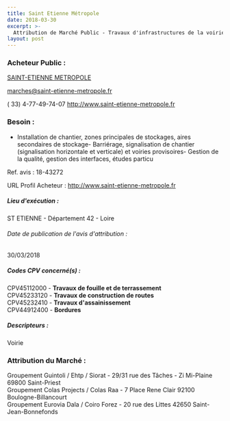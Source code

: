 ```yaml
---
title: Saint Etienne Métropole
date: 2018-03-30
excerpt: >-
  Attribution de Marché Public - Travaux d'infrastructures de la voirie et de la plateforme pour le prolongement de la 3ème ligne du tramway
layout: post
---
```


### Acheteur Public : 
<a href="/acheteur-33/siren-244200770"> SAINT-ETIENNE METROPOLE</a><br/>



marches@saint-etienne-metropole.fr

( 33) 4-77-49-74-07
http://www.saint-etienne-metropole.fr
### Besoin :

- Installation de chantier, zones principales de stockages, aires secondaires de stockage- Barriérage, signalisation de chantier (signalisation horizontale et verticale) et voiries provisoires- Gestion de la qualité, gestion des interfaces, études particu

Ref. avis : 18-43272

URL Profil Acheteur : http://www.saint-etienne-metropole.fr

##### Lieu d'exécution :

ST ETIENNE - Département 42 - Loire

###### Date de publication de l'avis d'attribution : 
30/03/2018

##### Codes CPV concerné(s) :
CPV45112000 - **Travaux de fouille et de terrassement** <br/>
CPV45233120 - **Travaux de construction de routes** <br/>
CPV45232410 - **Travaux d'assainissement** <br/>
CPV44912400 - **Bordures** <br/>

##### Descripteurs :
Voirie <br/>

### Attribution du Marché :
Groupement Guintoli / Ehtp / Siorat - 29/31 rue des Tâches - Zi Mi-Plaine 69800 Saint-Priest <br/>
Groupement Colas Projects / Colas Raa - 7 Place Rene Clair 92100 Boulogne-Billancourt <br/>
Groupement Eurovia Dala / Coiro Forez - 20 rue des Littes 42650 Saint-Jean-Bonnefonds <br/>
